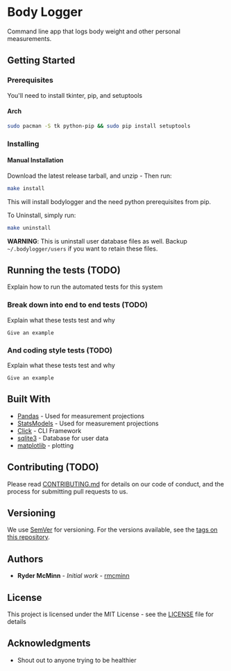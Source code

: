 # Body Logger

Command line app that logs body weight and other personal measurements.

## Getting Started

### Prerequisites

You'll need to install tkinter, pip, and setuptools

#### Arch

```bash
sudo pacman -S tk python-pip && sudo pip install setuptools
```

### Installing

#### Manual Installation

Download the latest release tarball, and unzip - Then run:

```bash
make install
```

This will install bodylogger and the need python prerequisites from pip.

To Uninstall, simply run:

```bash
make uninstall
```

**WARNING**: This is uninstall user database files as well. Backup `~/.bodylogger/users` if you want to retain these files.


## Running the tests (TODO)

Explain how to run the automated tests for this system

### Break down into end to end tests (TODO)

Explain what these tests test and why

```
Give an example
```

### And coding style tests (TODO)

Explain what these tests test and why

```
Give an example
```

## Built With

* [Pandas](http://pandas.pydata.org/) - Used for measurement projections
* [StatsModels](http://www.statsmodels.org/stable/index.html) - Used for measurement projections
* [Click](http://click.pocoo.org/5/) - CLI Framework
* [sqlite3](https://www.sqlite.org/) - Database for user data
* [matplotlib](https://matplotlib.org/) - plotting

## Contributing (TODO)

Please read [CONTRIBUTING.md](#) for details on our code of conduct, and the process for submitting pull requests to us.

## Versioning

We use [SemVer](http://semver.org/) for versioning. For the versions available, see the [tags on this repository](https://github.com/rmcminn/bodylogger/tags).

## Authors

* **Ryder McMinn** - *Initial work* - [rmcminn](https://github.com/rmcminn)

## License

This project is licensed under the MIT License - see the [LICENSE](LICENSE) file for details

## Acknowledgments

* Shout out to anyone trying to be healthier
